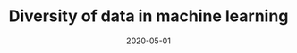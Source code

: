 ---
layout: post
title: Diversity of data in machine learning
date: 2020-05-01
categories: research
root: /work/
description: Crossing research limitations between machine learning projects and sociological critique
redirect: /img/work/DMM2020_Final_Molloy_Diversity of data in machine learning.pdf
---